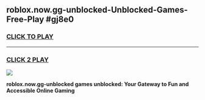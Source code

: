 
## roblox.now.gg-unblocked-Unblocked-Games-Free-Play #gj8e0
<h3>
<a href="https://us.freeplayer.one?title=roblox.now.gg-unblocked&ref=9M">CLICK TO PLAY</a></h3>
<hr>

<h3>
<a href="https://us.freeplayer.one?title=roblox.now.gg-unblocked&ref=9M">CLICK 2 PLAY</a>
  
</h3>

<a href="https://us.freeplayer.one?title=roblox.now.gg-unblocked&ref=9M"><img src="https://clearcache.store/games.png"></a>


**roblox.now.gg-unblocked games unblocked: Your Gateway to Fun and Accessible Online Gaming**

